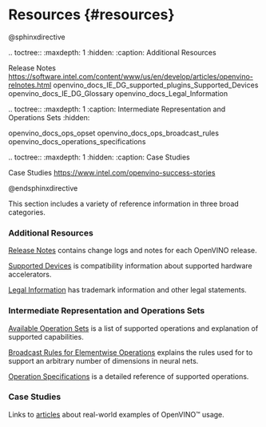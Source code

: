 # Resources {#resources}


@sphinxdirective

.. toctree::
   :maxdepth: 1
   :hidden:
   :caption: Additional Resources
   
   Release Notes <https://software.intel.com/content/www/us/en/develop/articles/openvino-relnotes.html>
   openvino_docs_IE_DG_supported_plugins_Supported_Devices
   openvino_docs_IE_DG_Glossary
   openvino_docs_Legal_Information


.. toctree::
   :maxdepth: 1
   :caption: Intermediate Representation and Operations Sets
   :hidden:
    
   openvino_docs_ops_opset
   openvino_docs_ops_broadcast_rules
   openvino_docs_operations_specifications


.. toctree::
   :maxdepth: 1
   :hidden:
   :caption: Case Studies

   Case Studies <https://www.intel.com/openvino-success-stories>

@endsphinxdirective


This section includes a variety of reference information in three broad categories.

### Additional Resources
[Release Notes](https://software.intel.com/content/www/us/en/develop/articles/openvino-relnotes.html) contains change logs and notes for each OpenVINO release.

[Supported Devices](IE_DG/supported_plugins/Supported_Devices.md) is compatibility information about supported hardware accelerators.

[Legal Information](Legal_Information.md) has trademark information and other legal statements.

### Intermediate Representation and Operations Sets
[Available Operation Sets](ops/opset.md) is a list of supported operations and explanation of supported capabilities.

[Broadcast Rules for Elementwise Operations](ops/broadcast_rules.md) explains the rules used for to support an arbitrary number of dimensions in neural nets.

[Operation Specifications](IE_DG/Operations_specifications.md) is a detailed reference of supported operations.

### Case Studies
Links to [articles](https://www.intel.com/openvino-success-stories) about real-world examples of OpenVINO™ usage.
